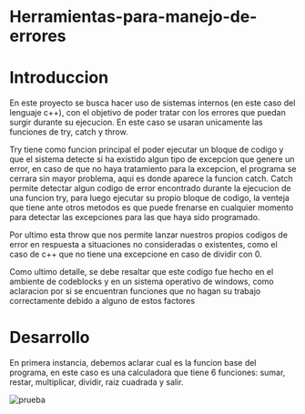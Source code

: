 # Herramientas-para-manejo-de-errores
# Introduccion
En este proyecto se busca hacer uso de sistemas internos (en este caso del lenguaje c++), con el objetivo de poder tratar con los errores que puedan surgir durante su ejecucion. En este caso se usaran unicamente las funciones de try, catch y throw.

Try tiene como funcion principal el poder ejecutar un bloque de codigo y que el sistema detecte si ha existido algun tipo de excepcion que genere un error, en caso de que no haya tratamiento para la excepcion, el programa se cerrara sin mayor problema, aqui es donde aparece la funcion catch. Catch permite detectar algun codigo de error encontrado durante la ejecucion de una funcion try, para luego ejecutar su propio bloque de codigo, la venteja que tiene ante otros metodos es que puede frenarse en cualquier momento para detectar las excepciones para las que haya sido programado. 

Por ultimo esta throw que nos permite lanzar nuestros propios codigos de error en respuesta a situaciones no consideradas o existentes, como el caso de c++ que no tiene una excepcione en caso de dividir con 0.

Como ultimo detalle, se debe resaltar que este codigo fue hecho en el ambiente de codeblocks y en un sistema operativo de windows, como aclaracion por si se encuentran funciones que no hagan su trabajo correctamente debido a alguno de estos factores

# Desarrollo
En primera instancia, debemos aclarar cual es la funcion base del programa, en este caso es una calculadora que tiene 6 funciones: sumar, restar, multiplicar, dividir, raiz cuadrada y salir.

![prueba](https://github.com/AlejandroPaisano/Herramientas-para-manejo-de-errores/assets/91223611/071aedda-6542-4a33-b600-5230ce3bdadc)
